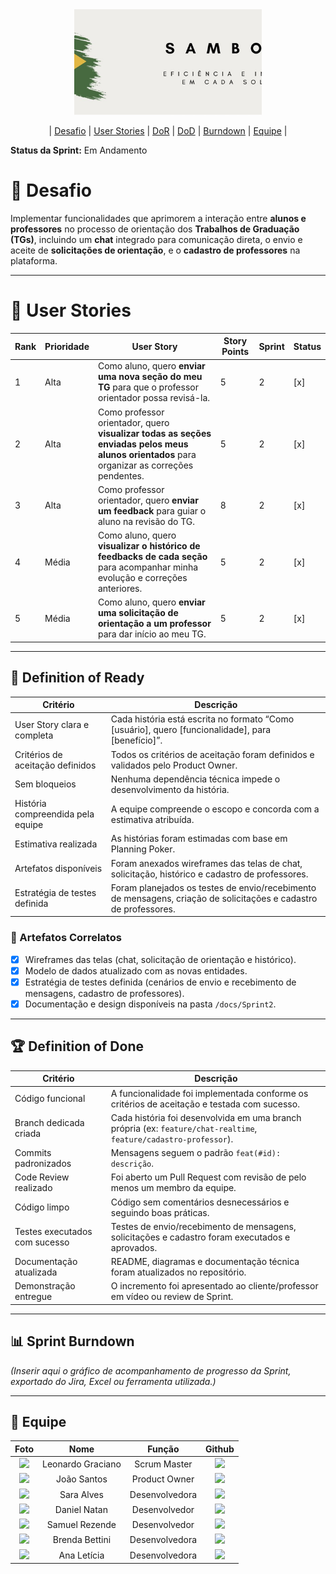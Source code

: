 <div align="center">

<div style="width:300px; aspect-ratio:16/9;">
  <img src="https://github.com/SAMBOLD-API/API-2025-2SEM/blob/main/docs/Img/logo.png" alt="Logo" style="width:100%; height:100%; object-fit:cover;">
</div>

| [Desafio](#-desafio) | [User Stories](#-user-stories) | [DoR](#-definition-of-ready) | [DoD](#-definition-of-done) | [Burndown](#-sprint-burndown) | [Equipe](#-equipe) |

</div>

 **Status da Sprint:** Em Andamento  


# 🥇 Desafio  

Implementar funcionalidades que aprimorem a interação entre **alunos e professores** no processo de orientação dos **Trabalhos de Graduação (TGs)**, incluindo um **chat** integrado para comunicação direta, o envio e aceite de **solicitações de orientação**, e o **cadastro de professores** na plataforma. 

---

# 🎯 User Stories  

| Rank | Prioridade | User Story | Story Points | Sprint | Status |
|------|-------------|-------------|--------------|---------|---------|
| 1 | Alta | Como aluno, quero **enviar uma nova seção do meu TG** para que o professor orientador possa revisá-la. | 5 | 2 | [x] |
| 2 | Alta | Como professor orientador, quero **visualizar todas as seções enviadas pelos meus alunos orientados** para organizar as correções pendentes. | 5 | 2 | [x] |
| 3 | Alta | Como professor orientador, quero **enviar um feedback** para guiar o aluno na revisão do TG. | 8 | 2 | [x] |
| 4 | Média | Como aluno, quero **visualizar o histórico de feedbacks de cada seção** para acompanhar minha evolução e correções anteriores. | 5 | 2 | [x] |
| 5 | Média | Como aluno, quero **enviar uma solicitação de orientação a um professor** para dar início ao meu TG. | 5 | 2 | [x] |

---

## 🏃 Definition of Ready  

| Critério | Descrição |
|-----------|------------|
|User Story clara e completa | Cada história está escrita no formato “Como [usuário], quero [funcionalidade], para [benefício]”. |
|Critérios de aceitação definidos | Todos os critérios de aceitação foram definidos e validados pelo Product Owner. |
|Sem bloqueios | Nenhuma dependência técnica impede o desenvolvimento da história. |
|História compreendida pela equipe | A equipe compreende o escopo e concorda com a estimativa atribuída. |
|Estimativa realizada | As histórias foram estimadas com base em Planning Poker. |
|Artefatos disponíveis | Foram anexados wireframes das telas de chat, solicitação, histórico e cadastro de professores. |
|Estratégia de testes definida | Foram planejados os testes de envio/recebimento de mensagens, criação de solicitações e cadastro de professores. |

### 🧾 Artefatos Correlatos
- [x] Wireframes das telas (chat, solicitação de orientação e histórico).
- [x] Modelo de dados atualizado com as novas entidades.
- [x] Estratégia de testes definida (cenários de envio e recebimento de mensagens, cadastro de professores).
- [x] Documentação e design disponíveis na pasta `/docs/Sprint2`.

---

## 🏆 Definition of Done  

| Critério | Descrição |
|-----------|------------|
| Código funcional | A funcionalidade foi implementada conforme os critérios de aceitação e testada com sucesso. |
| Branch dedicada criada | Cada história foi desenvolvida em uma branch própria (ex: `feature/chat-realtime`, `feature/cadastro-professor`). |
| Commits padronizados | Mensagens seguem o padrão `feat(#id): descrição`. |
| Code Review realizado | Foi aberto um Pull Request com revisão de pelo menos um membro da equipe. |
| Código limpo | Código sem comentários desnecessários e seguindo boas práticas. |
| Testes executados com sucesso | Testes de envio/recebimento de mensagens, solicitações e cadastro foram executados e aprovados. |
| Documentação atualizada | README, diagramas e documentação técnica foram atualizados no repositório. |
| Demonstração entregue | O incremento foi apresentado ao cliente/professor em vídeo ou review de Sprint. |

---

## 📊 Sprint Burndown  

*(Inserir aqui o gráfico de acompanhamento de progresso da Sprint, exportado do Jira, Excel ou ferramenta utilizada.)*

---

## 👥 Equipe  

| Foto | Nome | Função | Github |
| :---------: | :---------: | :---------------------: | :-----------------: |
| <img src="https://github.com/LeonardoGracianoOliveira.png?size=50" width=50px> | Leonardo Graciano | Scrum Master | <a href="https://github.com/LeonardoGracianoOliveira"><img src="https://img.shields.io/badge/GitHub-100000?style=for-the-badge&logo=github&logoColor=white"></a> |
| <img src="https://github.com/joaosantos13.png?size=50" width=50px> | João Santos | Product Owner | <a href="https://github.com/joaosantos13"><img src="https://img.shields.io/badge/GitHub-100000?style=for-the-badge&logo=github&logoColor=white"></a>|
| <img src="https://github.com/saracostacarreira.png?size=50" width=50px> | Sara Alves | Desenvolvedora | <a href="https://github.com/saracostacarreira"><img src="https://img.shields.io/badge/GitHub-100000?style=for-the-badge&logo=github&logoColor=white"></a>  |
| <img src="https://github.com/danieldanka.png?size=50" width=50px> | Daniel Natan | Desenvolvedor | <a href="https://github.com/danieldanka"><img src="https://img.shields.io/badge/GitHub-100000?style=for-the-badge&logo=github&logoColor=white"></a> |
| <img src="https://github.com/GlitchRez1.png?size=50" width=50px> | Samuel Rezende | Desenvolvedor | <a href="https://github.com/GlitchRez"><img src="https://img.shields.io/badge/GitHub-100000?style=for-the-badge&logo=github&logoColor=white"></a> |
| <img src="https://github.com/brendabettini.png?size=50" width=50px> | Brenda Bettini | Desenvolvedora | <a href="https://github.com/brendabettini"><img src="https://img.shields.io/badge/GitHub-100000?style=for-the-badge&logo=github&logoColor=white"></a> |
| <img src="https://github.com/ana-franca-01.png?size=50" width=50px> | Ana Letícia | Desenvolvedora | <a href="https://github.com/ana-franca-01"><img src="https://img.shields.io/badge/GitHub-100000?style=for-the-badge&logo=github&logoColor=white"></a> |
